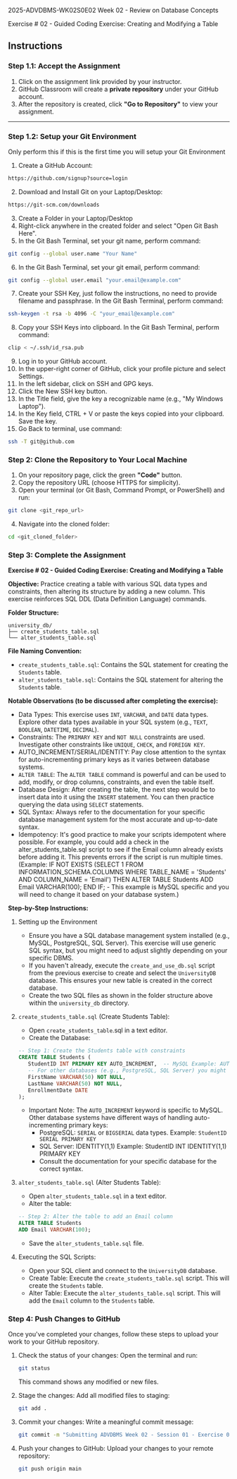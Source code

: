 2025-ADVDBMS-WK02S0E02
Week 02 - Review on Database Concepts

Exercise # 02 - Guided Coding Exercise: Creating and Modifying a Table

## **Instructions**

### **Step 1.1: Accept the Assignment**

   1. Click on the assignment link provided by your instructor.
   2. GitHub Classroom will create a **private repository** under your GitHub account.
   3. After the repository is created, click **"Go to Repository"** to view your assignment.

---

### **Step 1.2: Setup your Git Environment**
Only perform this if this is the first time you will setup your Git Environment

   1. Create a GitHub Account:
   ```bash
   https://github.com/signup?source=login
   ```
      
   2. Download and Install Git on your Laptop/Desktop:
   ```bash
   https://git-scm.com/downloads
   ```
   
   3. Create a Folder in your Laptop/Desktop
   4. Right-click anywhere in the created folder and select "Open Git Bash Here".
   5. In the Git Bash Terminal, set your git name, perform command:
   ```bash
   git config --global user.name "Your Name"
   ```
   
   6. In the Git Bash Terminal, set your git email, perform command:
   ```bash
   git config --global user.email "your.email@example.com"
   ```
   
   7. Create your SSH Key, just follow the instructions, no need to provide filename and passphrase. In the Git Bash Terminal, perform command:
   ```bash
   ssh-keygen -t rsa -b 4096 -C "your_email@example.com"
   ```
   
   8. Copy your SSH Keys into clipboard. In the Git Bash Terminal, perform command:
   ```bash
   clip < ~/.ssh/id_rsa.pub
   ```
   
   9. Log in to your GitHub account.
   10. In the upper-right corner of GitHub, click your profile picture and select Settings.
   11. In the left sidebar, click on SSH and GPG keys.
   12. Click the New SSH key button.
   13. In the Title field, give the key a recognizable name (e.g., "My Windows Laptop").
   14. In the Key field, CTRL + V or paste the keys copied into your clipboard. Save the key.
   15. Go Back to terminal, use command:
   ```bash
   ssh -T git@github.com
   ```

### **Step 2: Clone the Repository to Your Local Machine**

   1. On your repository page, click the green **"Code"** button.
   2. Copy the repository URL (choose HTTPS for simplicity).
   3. Open your terminal (or Git Bash, Command Prompt, or PowerShell) and run:
   
   ```bash
   git clone <git_repo_url>
   ```
   
   4. Navigate into the cloned folder:
   
   ```bash
   cd <git_cloned_folder>
   ```

### **Step 3: Complete the Assignment**

**Exercise # 02 - Guided Coding Exercise: Creating and Modifying a Table**

   **Objective:**
   Practice creating a table with various SQL data types and constraints, then altering its structure by adding a new column. This exercise reinforces SQL DDL (Data Definition Language) commands.

   **Folder Structure:**
   ```
   university_db/
   ├── create_students_table.sql
   └── alter_students_table.sql
   ```

   **File Naming Convention:**
   - `create_students_table.sql`: Contains the SQL statement for creating the `Students` table.
   - `alter_students_table.sql`: Contains the SQL statement for altering the `Students` table.

   **Notable Observations (to be discussed after completing the exercise):**
   - Data Types: This exercise uses `INT`, `VARCHAR`, and `DATE` data types. Explore other data types available in your SQL system (e.g., `TEXT`, `BOOLEAN`, `DATETIME`, `DECIMAL`).
   - Constraints: The `PRIMARY KEY` and `NOT NULL` constraints are used. Investigate other constraints like `UNIQUE`, `CHECK`, and `FOREIGN KEY`.
   - AUTO_INCREMENT/SERIAL/IDENTITY: Pay close attention to the syntax for auto-incrementing primary keys as it varies between database systems.
   - `ALTER TABLE`: The `ALTER TABLE` command is powerful and can be used to add, modify, or drop columns, constraints, and even the table itself.
   - Database Design: After creating the table, the next step would be to insert data into it using the `INSERT` statement. You can then practice querying the data using `SELECT` statements.
   - SQL Syntax: Always refer to the documentation for your specific database management system for the most accurate and up-to-date syntax.
   - Idempotency: It's good practice to make your scripts idempotent where possible. For example, you could add a check in the alter_students_table.sql script to see if the Email column already exists before adding it. This prevents errors if the script is run multiple times. (Example: IF NOT EXISTS (SELECT 1 FROM INFORMATION_SCHEMA.COLUMNS WHERE TABLE_NAME = 'Students' AND COLUMN_NAME = 'Email') THEN ALTER TABLE Students ADD Email VARCHAR(100); END IF; - This example is MySQL specific and you will need to change it based on your database system.)
      
   **Step-by-Step Instructions:**

   1. Setting up the Environment
      - Ensure you have a SQL database management system installed (e.g., MySQL, PostgreSQL, SQL Server). This exercise will use generic SQL syntax, but you might need to adjust slightly depending on your specific DBMS.
      - If you haven't already, execute the `create_and_use_db.sql` script from the previous exercise to create and select the `UniversityDB` database. This ensures your new table is created in the correct database.
      - Create the two SQL files as shown in the folder structure above within the `university_db` directory.
      
   2. `create_students_table.sql` (Create Students Table):
      - Open `create_students_table`.sql in a text editor.
      - Create the Database:
      ```SQL
      -- Step 1: Create the Students table with constraints
      CREATE TABLE Students (
         StudentID INT PRIMARY KEY AUTO_INCREMENT,  -- MySQL Example: AUTO_INCREMENT
         -- For other databases (e.g., PostgreSQL, SQL Server) you might use SERIAL or IDENTITY
         FirstName VARCHAR(50) NOT NULL,
         LastName VARCHAR(50) NOT NULL,
         EnrollmentDate DATE
      );
      ```
      
      - Important Note: The `AUTO_INCREMENT` keyword is specific to MySQL. Other database systems have different ways of handling auto-incrementing primary keys:
         - PostgreSQL: `SERIAL` or `BIGSERIAL` data types. Example: `StudentID SERIAL PRIMARY KEY`
         - SQL Server: IDENTITY(1,1) Example: StudentID INT IDENTITY(1,1) PRIMARY KEY
         - Consult the documentation for your specific database for the correct syntax.
      
   3. `alter_students_table.sql` (Alter Students Table):
      - Open `alter_students_table.sql` in a text editor.
      - Alter the table:
      ```SQL
      -- Step 2: Alter the table to add an Email column
      ALTER TABLE Students
      ADD Email VARCHAR(100);
      ```
      - Save the `alter_students_table.sql` file.

   4. Executing the SQL Scripts:
      - Open your SQL client and connect to the `UniversityDB` database.
      - Create Table: Execute the `create_students_table.sql` script. This will create the `Students` table.
      - Alter Table: Execute the `alter_students_table.sql` script. This will add the `Email` column to the `Students` table.

### **Step 4: Push Changes to GitHub**
Once you've completed your changes, follow these steps to upload your work to your GitHub repository.

1. Check the status of your changes:
   Open the terminal and run:
   
   ```bash
   git status
   ```
   This command shows any modified or new files.
   
2. Stage the changes:
   Add all modified files to staging:
   
   ```bash
   git add .
   ```
   
3. Commit your changes:
   Write a meaningful commit message:
   
   ```bash
   git commit -m "Submitting ADVDBMS Week 02 - Session 01 - Exercise 01"
   ```
   
4. Push your changes to GitHub:
   Upload your changes to your remote repository:
   
   ```bash
   git push origin main
   ```
